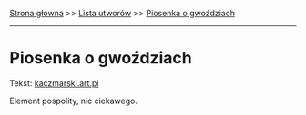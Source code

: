 [Strona głowna](../index.md) >> [Lista utworów](../list.md) >> [Piosenka o gwoździach](423.md)

---

# Piosenka o gwoździach

Tekst: [kaczmarski.art.pl](https://www.kaczmarski.art.pl/tworczosc/wiersze/piosenka-o-gwozdziach/)

Element pospolity, nic ciekawego.